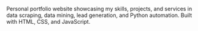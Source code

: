 Personal portfolio website showcasing my skills, projects, and services in data scraping, data mining, lead generation, and Python automation. Built with HTML, CSS, and JavaScript.
